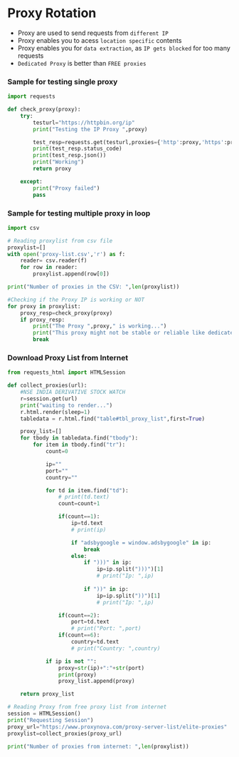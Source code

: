 # Proxy Rotation 
- Proxy are used to send requests from `different IP`
- Proxy enables you to acess `location specific` contents
- Proxy enables you for `data extraction`, as `IP gets blocked` for too many requests
- `Dedicated Proxy` is better than `FREE proxies`


### Sample for testing single proxy

```python
import requests

def check_proxy(proxy):
	try:
		testurl="https://httpbin.org/ip"
		print("Testing the IP Proxy ",proxy)

		test_resp=requests.get(testurl,proxies={'http':proxy,'https':proxy},timeout=3)
		print(test_resp.status_code)
		print(test_resp.json())
		print("Working")
		return proxy

	except:
		print("Proxy failed")
		pass
```

### Sample for testing multiple proxy in loop

```python
import csv

# Reading proxylist from csv file
proxylist=[]
with open('proxy-list.csv','r') as f:
	reader= csv.reader(f)
	for row in reader:
		proxylist.append(row[0])

print("Number of proxies in the CSV: ",len(proxylist))

#Checking if the Proxy IP is working or NOT
for proxy in proxylist:
	proxy_resp=check_proxy(proxy)
	if proxy_resp:
		print("The Proxy ",proxy," is working...")
		print("This proxy might not be stable or reliable like dedicated proxy, but works")
		break
```

### Download Proxy List from Internet
```python
from requests_html import HTMLSession

def collect_proxies(url):
	#NSE INDIA DERIVATIVE STOCK WATCH
	r=session.get(url)
	print("waiting to render...")
	r.html.render(sleep=1)
	tabledata = r.html.find("table#tbl_proxy_list",first=True)

	proxy_list=[]
	for tbody in tabledata.find("tbody"):
		for item in tbody.find("tr"):
			count=0

			ip=""
			port=""
			country=""

			for td in item.find("td"):
				# print(td.text)
				count=count+1

				if(count==1):
					ip=td.text
					# print(ip)

					if "adsbygoogle = window.adsbygoogle" in ip:
						break
					else:
						if ")))" in ip:
							ip=ip.split(")))")[1]
							# print("Ip: ",ip)
							
						if "))" in ip:
							ip=ip.split("))")[1]
							# print("Ip: ",ip)

				if(count==2):
					port=td.text
					# print("Port: ",port)
				if(count==6):
					country=td.text
					# print("Country: ",country)

			if ip is not "":
				proxy=str(ip)+":"+str(port)
				print(proxy)
				proxy_list.append(proxy)

	return proxy_list

# Reading Proxy from free proxy list from internet
session = HTMLSession()
print("Requesting Session")
proxy_url="https://www.proxynova.com/proxy-server-list/elite-proxies"
proxylist=collect_proxies(proxy_url)    

print("Number of proxies from internet: ",len(proxylist))

```